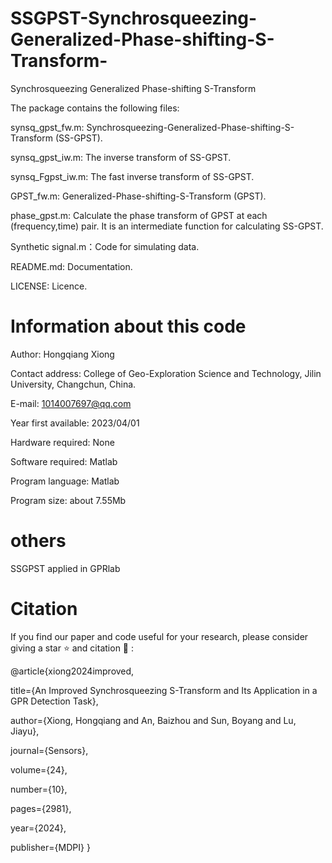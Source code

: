 # SSGPST-Synchrosqueezing-Generalized-Phase-shifting-S-Transform-
Synchrosqueezing Generalized Phase-shifting S-Transform

The package contains the following files: 

synsq_gpst_fw.m: Synchrosqueezing-Generalized-Phase-shifting-S-Transform (SS-GPST).

synsq_gpst_iw.m: The inverse transform of SS-GPST.

synsq_Fgpst_iw.m: The fast inverse transform of SS-GPST.

GPST_fw.m:  Generalized-Phase-shifting-S-Transform (GPST).

phase_gpst.m: Calculate the phase transform of GPST at each (frequency,time) pair. It is an intermediate function for calculating SS-GPST.

Synthetic signal.m：Code for simulating data.

README.md: Documentation.

LICENSE: Licence.

# Information about this code
Author: Hongqiang Xiong

Contact address: College of Geo-Exploration Science and Technology, Jilin University, Changchun, China.

E-mail: 1014007697@qq.com

Year first available: 2023/04/01

Hardware required: None

Software required: Matlab

Program language: Matlab

Program size: about 7.55Mb


# others

SSGPST applied in GPRlab

# Citation

If you find our paper and code useful for your research, please consider giving a star ⭐ and citation 📝 :

@article{xiong2024improved,

  title={An Improved Synchrosqueezing S-Transform and Its Application in a GPR Detection Task},
  
  author={Xiong, Hongqiang and An, Baizhou and Sun, Boyang and Lu, Jiayu},
  
  journal={Sensors},
  
  volume={24},
  
  number={10},
  
  pages={2981},
  
  year={2024},
  
  publisher={MDPI}
}
